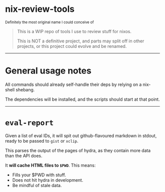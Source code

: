 nix-review-tools
================

<sup>Definitely the most original name I could conceive of</sup>

> This is a WIP repo of tools I use to review stuff for nixos.
> 
> This is NOT a definitive project, and parts may split off in
> other projects, or this project could evolve and be renamed.

* * *

# General usage notes

All commands should already self-handle their deps by relying on a nix-shell shebang.

The dependencies will be installed, and the scripts should start at that point.

* * *

# `eval-report`

Given a list of eval IDs, it will spit out github-flavoured markdown in stdout,
ready to be passed to `gist` or `xclip`.

This parses the output of the pages of hydra, as they contain more data than
the API does.

It **will cache HTML files to `$PWD`**. This means:

 * Fills your $PWD with stuff.
 * Does not hit hydra in development.
 * Be mindful of stale data.

